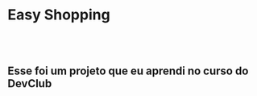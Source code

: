 <h1>Easy Shopping</h1>
<br>
<br>
<h2>Esse foi um projeto que eu aprendi no curso do DevClub <a href="https://suzimaramoura.github.io/easy-shopping/</a></h2>

<img src="https://github.com/rodolfomori22/easy-shopping/blob/master/assets/desktop.jpg?raw=true" />
